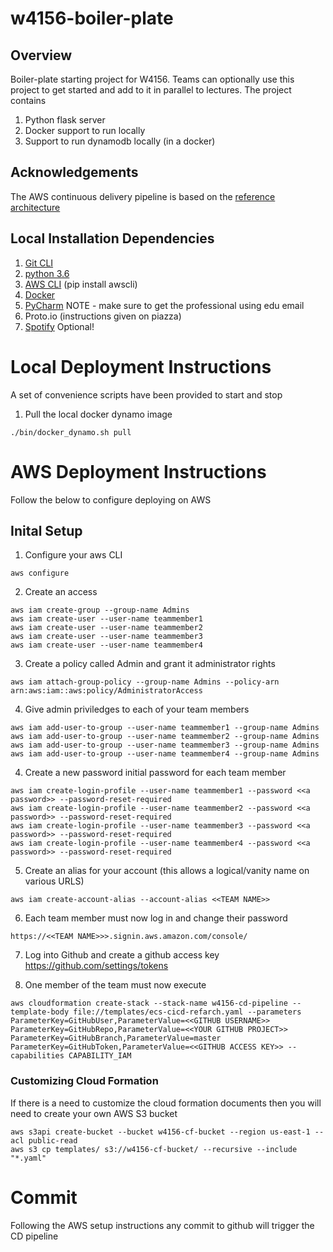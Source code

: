 # w4156-boiler-plate

## Overview
Boiler-plate starting project for W4156. Teams can optionally use this project to get started and add to it in parallel
to lectures. The project contains

1. Python flask server
2. Docker support to run locally
3. Support to run dynamodb locally (in a docker)

## Acknowledgements

The AWS continuous delivery pipeline is based on the [reference architecture](https://github.com/awslabs/ecs-refarch-continuous-deployment)

## Local Installation Dependencies

1. [Git CLI](https://git-scm.com/downloads)
2. [python 3.6](https://www.python.org/downloads/release/python-364/)
3. [AWS CLI](https://aws.amazon.com/cli/) (pip install awscli)
4. [Docker](https://docs.docker.com/engine/installation/)
5. [PyCharm](https://www.jetbrains.com/shop/eform/students) NOTE - make sure to get the professional using edu email
6. Proto.io (instructions given on piazza)
7. [Spotify](https://www.spotify.com/us/) Optional!

# Local Deployment Instructions

A set of convenience scripts have been provided to start and stop

1. Pull the local docker dynamo image
```
./bin/docker_dynamo.sh pull
```

# AWS Deployment Instructions

Follow the below to configure deploying on AWS

## Inital Setup

1. Configure your aws CLI
```
aws configure
```

2. Create an access
```
aws iam create-group --group-name Admins
aws iam create-user --user-name teammember1
aws iam create-user --user-name teammember2
aws iam create-user --user-name teammember3
aws iam create-user --user-name teammember4
```

3. Create a policy called Admin and grant it administrator rights
```
aws iam attach-group-policy --group-name Admins --policy-arn arn:aws:iam::aws:policy/AdministratorAccess
```

4. Give admin priviledges to each of your team members
```
aws iam add-user-to-group --user-name teammember1 --group-name Admins
aws iam add-user-to-group --user-name teammember2 --group-name Admins
aws iam add-user-to-group --user-name teammember3 --group-name Admins
aws iam add-user-to-group --user-name teammember4 --group-name Admins
```

4. Create a new password initial password for each team member
```
aws iam create-login-profile --user-name teammember1 --password <<a password>> --password-reset-required
aws iam create-login-profile --user-name teammember2 --password <<a password>> --password-reset-required
aws iam create-login-profile --user-name teammember3 --password <<a password>> --password-reset-required
aws iam create-login-profile --user-name teammember4 --password <<a password>> --password-reset-required
```

5. Create an alias for your account (this allows a logical/vanity name on various URLS)
```
aws iam create-account-alias --account-alias <<TEAM NAME>>
```

6. Each team member must now log in and change their password
```
https://<<TEAM NAME>>>.signin.aws.amazon.com/console/
```

7. Log into Github and create a github access key https://github.com/settings/tokens

8. One member of the team must now execute
```
aws cloudformation create-stack --stack-name w4156-cd-pipeline --template-body file://templates/ecs-cicd-refarch.yaml --parameters ParameterKey=GitHubUser,ParameterValue=<<GITHUB USERNAME>> ParameterKey=GitHubRepo,ParameterValue=<<YOUR GITHUB PROJECT>> ParameterKey=GitHubBranch,ParameterValue=master ParameterKey=GitHubToken,ParameterValue=<<GITHUB ACCESS KEY>> --capabilities CAPABILITY_IAM
```

### Customizing Cloud Formation
If there is a need to customize the cloud formation documents then you will need to create your own AWS S3 bucket
```
aws s3api create-bucket --bucket w4156-cf-bucket --region us-east-1 --acl public-read
aws s3 cp templates/ s3://w4156-cf-bucket/ --recursive --include "*.yaml"
```

# Commit

Following the AWS setup instructions any commit to github will trigger the CD pipeline
